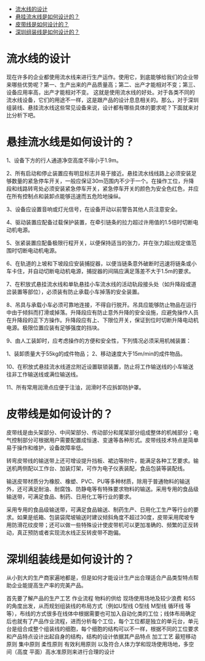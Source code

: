 <!-- TOC -->

- [流水线的设计](#流水线的设计)
- [悬挂流水线是如何设计的？](#悬挂流水线是如何设计的)
- [皮带线是如何设计的？](#皮带线是如何设计的)
- [深圳组装线是如何设计的？](#深圳组装线是如何设计的)

<!-- /TOC -->

# 流水线的设计

现在许多的企业都使用流水线来进行生产运作。使用它，到底能够给我们的企业带来哪些优势呢？第一、生产出来的产品质量高；第二、出产才能相对不变；第三、设备应用率高，出产才能相对不变。 这就是使用流水线的好处。对于各类不同的流水线设备，它们的用途不一样，这是跟产品的设计息息相关的。那么，对于深圳组装线、悬挂流水线这些常见设备来说，设计都有哪些具体的要求呢？下面就来对比分析下吧。

# 悬挂流水线是如何设计的？

1、设备下方的行人通道净空高度不得小于1.9m。

2、所有启动和停止装置应有明显标志并易于接近。悬挂流水线线路上必须安装足够数量的紧急停车开关，一般应保证30m范围内不少于一个。在操作工位，升降段和线路转弯处必须安装紧急停车开关，紧急停车开关的颜色为安全色红色，并应在所有控制点和装卸点能够迅速而五危险地操纵。

3、设备应设置音响或灯光信号，在设备开动以前警告其他人员注意安全。

4、驱动装置应配备过载保护装置，在牵引链条的拉力超过许用值的1.5倍时切断电动机电源。

5、张紧装置应配备极限行程开关，以便保持适当的张力，并在张力超出规定值范围时切断电动机电源。

6、在轨道的上坡和下坡段应安装捕捉器，以便当链条意外破断时迅速将链条或小车卡住，并自动切断电动机电源，捕捉器的间隔应满足落差不大于1.5m的要求。


7、在积放式悬挂流水线和单轨悬挂小车流水线的活动轨段接头处（如升降段或道岔装置等部位），必须装有防止承载小车掉落的安全装置。

8、吊具与承载小车必须可靠地连接，不得自行脱开。吊具应能够防止物品在运行中由于倾斜而打滑或掉落。升降段应有防止意外升降的安全设施，应避免操作人员在升降段的正下方操作。升降段应有上、下限位开关，保证到位时切断升降电动机电源。极限位置应装有足够强度的挡块。

9、由人工装卸时，应考虑操作的方便和安全性，下列情况必须采用机械装置：

 1、装卸质量大于55kg的成件物品； 2、移动速度大于15m/min的成件物品。
 
 10、在积放式悬挂流水线道岔附近设置联锁装置，防止将工作输送线的小车输送往非工作输送线或满位输送线。
 
 11、所有常用润滑点应便于注油，润滑时不应拆卸防护罩。

# 皮带线是如何设计的？ 

 皮带线是由头架部分、中间架部分、传动部分和尾架部分组成整体的机械部分；电气控制部分可根据用户需要配置成恒速、变速等各种形式。皮带线技术特点是简单易于操作和维护，设备故障率低。  
 
 转弯皮带线的输送带上还可增设提升挡板、裙边等附件，能满足各种工艺要求。输送机两侧配以工作台、加装灯架，可作为电子仪表装配，食品包装等装配线。  
 
 输送皮带材质分为橡胶、橡塑、PVC、PU等多种材质，除用于普通物料的输送外，还可满足耐油、耐腐蚀、防静电等有特殊要求物料的输送。采用专用的食品级输送带，可满足食品、制药、日用化工等行业的要求。  
 
 采用专用的食品级输送带，可满足食品输送、制药生产、日用化工生产等行业的要求。如果是纸箱、包装袋爬坡输送时建议倾斜角度不超过30度，皮带采用爬坡专用防滑花纹皮带；还可以做一些特殊设计使皮带机可以更加准确的、频繁的正反转动，真正预防或者实现流水线正反转皮带不跑偏。

# 深圳组装线是如何设计的？

 从小到大的生产商家遍地都是，但是如何才能设计生产出合理适合产品类型特点帮助企业能提高生产率的完美产品。
 
 首先要了解产品的生产工艺 作业流程 物料的供给 现场使用场地及较少浪费 和5S的角度出发，从而规划组装线的布局方式（例如U型线 O型线 M型线 循环线 等等），布线的方式很多在线体中根据需要也可加入自动化类的工位；线体布局确定后也就有了产品作业流程，进而分析每个工位，每个工位都是独立的单元台，单元台是组合成整个组装线的细胞，每个细胞的结构可以不一样，根据不同的工位要求和产品特点设计出起自身的结构，结构的设计依据其产品特点 加工工艺 最短移动原则 集中原则 柔性原则 有效利用原则 以及符合人体力学和现场使用场地，多空间（高度 平面）高水准原则来进行合理的设计
